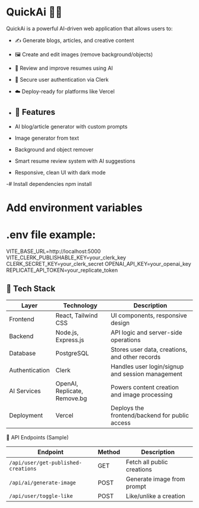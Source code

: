 # QuickAi 🧠✨

QuickAi is a powerful AI-driven web application that allows users to:
- ✍️ Generate blogs, articles, and creative content
- 🖼️ Create and edit images (remove background/objects)
- 📄 Review and improve resumes using AI
- 🔐 Secure user authentication via Clerk
- ☁️ Deploy-ready for platforms like Vercel

- ## 🚀 Features

- AI blog/article generator with custom prompts
- Image generator from text
- Background and object remover
- Smart resume review system with AI suggestions
- Responsive, clean UI with dark mode

-# Install dependencies
npm install

# Add environment variables
# .env file example:
VITE_BASE_URL=http://localhost:5000
VITE_CLERK_PUBLISHABLE_KEY=your_clerk_key
CLERK_SECRET_KEY=your_clerk_secret
OPENAI_API_KEY=your_openai_key
REPLICATE_API_TOKEN=your_replicate_token

## 🧰 Tech Stack

| Layer       | Technology           | Description                                      |
|-------------|----------------------|--------------------------------------------------|
| Frontend    | React, Tailwind CSS  | UI components, responsive design                 |
| Backend     | Node.js, Express.js  | API logic and server-side operations             |
| Database    | PostgreSQL           | Stores user data, creations, and other records   |
| Authentication | Clerk             | Handles user login/signup and session management |
| AI Services | OpenAI, Replicate, Remove.bg | Powers content creation and image processing |
| Deployment  | Vercel               | Deploys the frontend/backend for public access   |




📡 API Endpoints (Sample)

| Endpoint                            | Method | Description                |
| ----------------------------------- | ------ | -------------------------- |
| `/api/user/get-published-creations` | GET    | Fetch all public creations |
| `/api/ai/generate-image`            | POST   | Generate image from prompt |
| `/api/user/toggle-like`             | POST   | Like/unlike a creation     |


